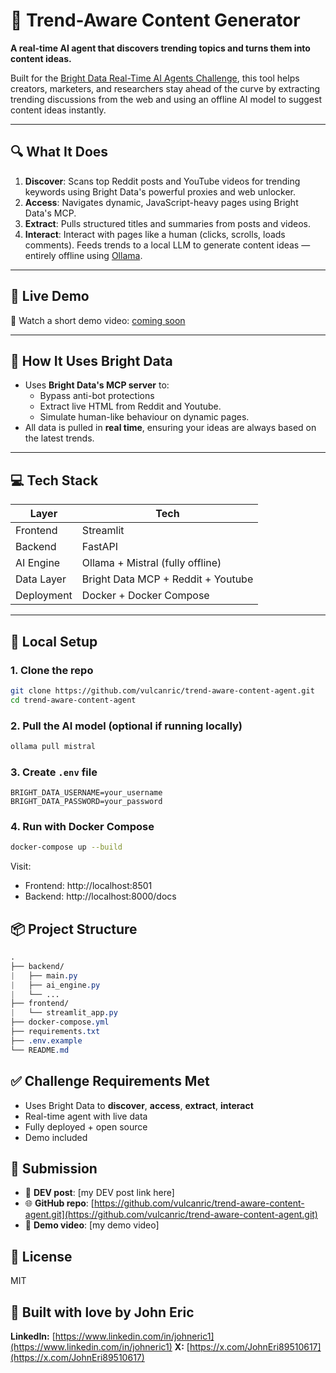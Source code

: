 # 🧠 Trend-Aware Content Generator

**A real-time AI agent that discovers trending topics and turns them into content ideas.**

Built for the [Bright Data Real-Time AI Agents Challenge](https://dev.to/devteam/join-the-bright-data-real-time-ai-agents-challenge-3000-in-prizes-cog), this tool helps creators, marketers, and researchers stay ahead of the curve by extracting trending discussions from the web and using an offline AI model to suggest content ideas instantly.

---

## 🔍 What It Does

1. **Discover**: Scans top Reddit posts and YouTube videos for trending keywords using Bright Data's powerful proxies and web unlocker.
2. **Access**: Navigates dynamic, JavaScript-heavy pages using Bright Data's MCP.
3. **Extract**: Pulls structured titles and summaries from posts and videos.
4. **Interact**: Interact with pages like a human (clicks, scrolls, loads comments). Feeds trends to a local LLM to generate content ideas — entirely offline using [Ollama](https://ollama.com/).

---

## 🚀 Live Demo

🎥 Watch a short demo video: [coming soon](#)

---

## 🧠 How It Uses Bright Data

- Uses **Bright Data's MCP server** to:
  - Bypass anti-bot protections
  - Extract live HTML from Reddit and Youtube.
  - Simulate human-like behaviour on dynamic pages.
- All data is pulled in **real time**, ensuring your ideas are always based on the latest trends.

---

## 💻 Tech Stack

| Layer | Tech |
| --- | --- |
| Frontend | Streamlit |
| Backend | FastAPI |
| AI Engine | Ollama + Mistral (fully offline) |
| Data Layer | Bright Data MCP + Reddit + Youtube |
| Deployment | Docker + Docker Compose |

---

## 🐳 Local Setup

### 1. Clone the repo
```bash
git clone https://github.com/vulcanric/trend-aware-content-agent.git
cd trend-aware-content-agent
```
### 2. Pull the AI model (optional if running locally)
```bash
ollama pull mistral
```
### 3. Create `.env` file
```env
BRIGHT_DATA_USERNAME=your_username
BRIGHT_DATA_PASSWORD=your_password
```
### 4. Run with Docker Compose
```bash
docker-compose up --build
```
Visit:
- Frontend: http://localhost:8501
- Backend: http://localhost:8000/docs

## 📦 Project Structure
```css
.
├── backend/
|   ├── main.py
|   ├── ai_engine.py
|   └── ...
├── frontend/
|   └── streamlit_app.py
├── docker-compose.yml
├── requirements.txt
├── .env.example
└── README.md
```

## ✅ Challenge Requirements Met
- Uses Bright Data to **discover**, **access**, **extract**, **interact**
- Real-time agent with live data
- Fully deployed + open source
- Demo included

## 📨 Submission
- 📝 **DEV post**: [my DEV post link here]
- 🌐 **GitHub repo**: [https://github.com/vulcanric/trend-aware-content-agent.git](https://github.com/vulcanric/trend-aware-content-agent.git)
- 🎥 **Demo video**: [my demo video]

## 📄 License
MIT

## 🙌 Built with love by John Eric
**LinkedIn:** [https://www.linkedin.com/in/johneric1](https://www.linkedin.com/in/johneric1)
**X:** [https://x.com/JohnEri89510617](https://x.com/JohnEri89510617)
